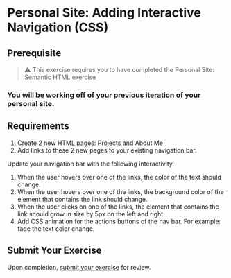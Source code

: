 # Personal Site: Adding Interactive Navigation (CSS)

## Prerequisite

> :warning: This exercise requires you to have completed the Personal Site: Semantic HTML exercise

### You will be working off of your previous iteration of your personal site. 

## Requirements

1. Create 2 new HTML pages: Projects and About Me
1. Add links to these 2 new pages to your existing navigation bar.

Update your navigation bar with the following interactivity.

1. When the user hovers over one of the links, the color of the text should change.
1. When the user hovers over one of the links, the background color of the element that contains the link should change.
1. When the user clicks on one of the links, the element that contains the link should grow in size by 5px on the left and right.
1. Add CSS animation for the actions buttons of the nav bar. For example: fade the text color change.

## Submit Your Exercise
Upon completion, [submit your exercise](http://bit.ly/NSSExerciseSubmission) for review.